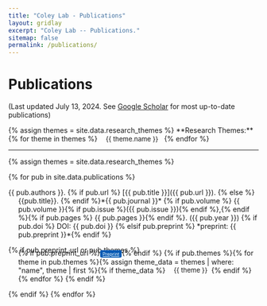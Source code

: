 ```yaml
---
title: "Coley Lab - Publications"
layout: gridlay
excerpt: "Coley Lab -- Publications."
sitemap: false
permalink: /publications/
---
```

<!-- Custom CSS -->
<style>
  .hanging-indent {
    margin-left: 20px;
    text-indent: -20px;
  }
  .btn-xs {
    padding: 2px 5px;
    font-size: 9px;
    line-height: 1.5;
    border-radius: 3px;
    border: none;
    box-shadow: none;
    background-color: #0059b3; /* Bootstrap primary color */
    color: white;
  }
  .btn-xs:hover, .btn-xs:focus, .btn-xs:active {
    background-color: #011f4b; /* Darker shade of primary color */
    box-shadow: none;
  }
  .badge-pill-custom {
      margin-left: 5px;
      border-radius: 10rem;
      padding: 0.18em 0.6em;
      font-size: 13px;
  }
</style>

<!-- START OF PAGE -->
# Publications

(Last updated July 13, 2024. See [Google Scholar](https://scholar.google.com/citations?hl=en&user=l015S80AAAAJ&view_op=list_works&sortby=pubdate) for most up-to-date publications)
<!-- Display all possible research themes as pills -->
<p>
  {% assign themes = site.data.research_themes %}
  **Research Themes:**
  {% for theme in themes %} <span class="badge badge-pill badge-pill-custom" style="background-color: {{ theme.color }}">{{ theme.name }}</span> {% endfor %}
</p>

---


{% assign themes = site.data.research_themes %}
<!-- Display all publications -->
{% for pub in site.data.publications %}
<!-- Citations -->
<p class="hanging-indent">
  {{ pub.authors }}.
  {% if pub.url %} [{{ pub.title }}]({{ pub.url }}). {% else %} {{pub.title}}. {% endif %}*{{ pub.journal }}* {% if pub.volume %} {{ pub.volume }}{% if pub.issue %}({{ pub.issue }}){% endif %},{% endif %}{% if pub.pages %} {{ pub.pages }}{% endif %}. ({{ pub.year }})
  {% if pub.doi %} DOI: {{ pub.doi }} {% elsif pub.preprint %} *preprint: {{ pub.preprint }}*{% endif %}
</p>
<!-- Buttons and tags -->
{% if pub.preprint_url or pub.themes %}
<p style="margin-left: 20px; margin-top: -11px">
<!-- <a href="{{ pub.url }}" class="btn btn-xs btn-primary mt-1">Paper</a>  -->
{% if pub.preprint_url %}<a href="{{ pub.preprint_url }}" class="btn btn-xs btn-primary">Preprint</a>{% endif %}
{% if pub.themes %}{% for theme in pub.themes %}{% assign theme_data = themes | where: "name", theme | first %}{% if theme_data %}
  <span class="badge badge-pill badge-pill-custom" style="background-color: {{ theme_data.color }}">{{ theme }}</span>{% endif %}{% endfor %}
{% endif %}
</p>
{% endif %}
{% endfor %}


<!-- Previous code for displaying publications -->

<!-- {% if pub.preprint_url %}
<p style="margin-left: 25px;">
  Preprint: *{{ pub.preprint_site }}*  ({{ pub.preprint_year }}) [{{ pub.preprint_url}}]({{ pub.preprint_url}})
</p>
{% endif %} -->

<!-- {% for pub in site.data.publications %}
<p class="hanging-indent">
  {{ pub.authors }}
  "{{ pub.title }}".
  *{{ pub.journal }}*
  {{ pub.volume }}{% if pub.issue %}({{ pub.issue }}) {% endif %}, {{ pub.pages }} (**{{ pub.year }}**).
  {% if pub.url %} [{{ pub.url}}]({{pub.url}}) {% endif %}
</p>
{% if pub.preprint_url %}
<p style="margin-left: 25px;">
  Preprint: *{{ pub.preprint_site }}*  ({{ pub.preprint_year }}) [{{ pub.preprint_url}}]({{ pub.preprint_url}})
</p>
{% endif %}
{% endfor %} -->